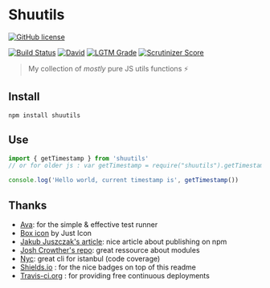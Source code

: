 # Shuutils

[![GitHub license](https://img.shields.io/github/license/shuunen/shuutils.svg?color=informational)](https://github.com/Shuunen/shuutils/blob/master/LICENSE)

[![Build Status](https://travis-ci.org/Shuunen/shuutils.svg?branch=master)](https://travis-ci.org/Shuunen/shuutils)
[![David](https://img.shields.io/david/shuunen/shuutils.svg)](https://david-dm.org/shuunen/shuutils)
[![LGTM Grade](https://img.shields.io/lgtm/grade/javascript/github/Shuunen/shuutils.svg)](https://lgtm.com/projects/g/Shuunen/shuutils)
[![Scrutinizer Score](https://scrutinizer-ci.com/g/Shuunen/shuutils/badges/quality-score.png?b=master)](https://scrutinizer-ci.com/g/Shuunen/shuutils)

> My collection of *mostly* pure JS utils functions :zap:

## Install

`npm install shuutils`

## Use

```js
import { getTimestamp } from 'shuutils'
// or for older js : var getTimestamp = require("shuutils").getTimestamp

console.log('Hello world, current timestamp is', getTimestamp())
```

## Thanks

- [Ava](https://github.com/avajs/ava): for the simple & effective test runner
- [Box icon](https://www.iconfinder.com/icons/2123914/app_box_essential_ui_icon) by Just Icon
- [Jakub Juszczak's article](https://hackernoon.com/how-to-publish-your-package-on-npm-7fc1f5aae600): nice article about publishing on npm
- [Josh Crowther's repo](https://github.com/jshcrowthe/howto-browser-modules): great ressource about modules
- [Nyc](https://github.com/istanbuljs/nyc): great cli for istanbul (code coverage)
- [Shields.io](https://shields.io) : for the nice badges on top of this readme
- [Travis-ci.org](https://travis-ci.org) : for providing free continuous deployments
